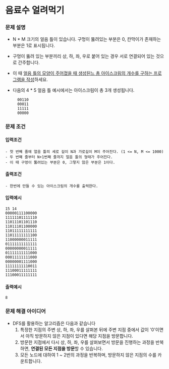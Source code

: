 # 음료수 얼려먹기

### 문제 설명

- N * M 크기의 얼음 틀이 있습니다. 구멍이 뚫려있는 부분은 0, 칸막이가 존재하는 부분은 1로 표시됩니다.
- 구멍이 뚫려 있는 부분끼리 상, 하, 좌, 우로 붙어 있는 경우 서로 연결되어 있는 것으로 간주합니다.
- 이 때 <u>얼음 틀의 모양이 주어졌을 때 생성된느 총 아이스크림의 개수를 구하는 프로그램을 작성</u>하세요.
- 다음의 4 * 5 얼음 틀 예시에서는 아이스크림이 총 3개 생성됩니다.

        00110
        00011
        11111
        00000

### 문제 조건

#### 입력조건

    - 첫 번째 줄에 얼음 틀의 세로 길이 N과 가로길이 M이 주어진다. (1 <= N, M <= 1000)
    - 두 번째 줄부터 N+1번째 줄까지 얼음 틀의 형태가 주어진다.
    - 이 때 구멍이 뚫려있는 부분은 0, 그렇지 않은 부분은 1이다.

#### 출력조건

    - 한번에 만들 수 있는 아이스크림의 개수를 출력한다.

#### 입력예시

    15 14
    00000111100000
    11111101111110
    11011101101110
    11011101100000
    11011111111111
    11011111111100
    11000000011111
    01111111111111
    00000000011111
    01111111111000
    00011111111000
    00000001111000
    11111111110011
    11100011111111
    11100011111111

#### 출력예시

    8

### 문제 해결 아이디어

- DFS를 활용하는 알고리즘은 다음과 같습니다
    1. 특정한 지점의 주변 상, 하, 좌, 우를 살펴본 뒤에 주변 지점 중에서 값이 '0'이면서 아직 방문하지 않은 지점이 있다면 해당 지점을 방문합니다.
    2. 방문한 지점에서 다시 상, 하, 좌, 우를 살펴보면서 방문을 진행하는 과정을 반복하면, **연결된 모든 지점을 방문**할 수 있습니다.
    3. 모든 노드에 대하여 1 ~ 2번의 과정을 반복하며, 방문하지 않은 지점의 수를 카운트합니다.